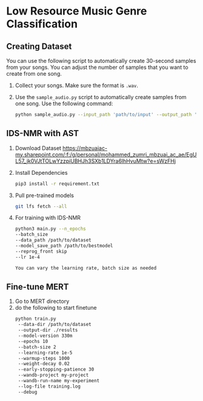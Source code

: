 # Low Resource Music Genre Classification

## Creating Dataset

You can use the following script to automatically create 30-second samples from your songs. You can adjust the number of samples that you want to create from one song.

1. Collect your songs. Make sure the format is `.wav`.
2. Use the `sample_audio.py` script to automatically create samples from one song. Use the following command:

   ```bash
   python sample_audio.py --input_path 'path/to/input' --output_path 'path/to/output' --num_samples 5 --sample_rate 16000


## IDS-NMR with AST
1. Download Dataset https://mbzuaiac-my.sharepoint.com/:f:/g/personal/mohammed_zumri_mbzuai_ac_ae/EgUL57_jk0VJtTOLwYzzpiUBHJh3SXb1LDYra6lhHvuMtw?e=sWzFHj

2. Install Dependencies
   ```bash
   pip3 install -r requirement.txt

3. Pull pre-trained models
   ```bash
   git lfs fetch --all

4. For training with IDS-NMR
   ```bash
   python3 main.py --n_epochs 
   --batch_size
   --data_path /path/to/dataset 
   --model_save_path /path/to/bestmodel
   --reprog_front skip 
   --lr 1e-4

   You can vary the learning rate, batch size as needed

## Fine-tune MERT
1. Go to MERT directory
2. do the following to start finetune
   ```bash
   python train.py 
    --data-dir /path/to/dataset 
    --output-dir ./results 
    --model-version 330m 
    --epochs 10 
    --batch-size 2 
    --learning-rate 1e-5 
    --warmup-steps 1000 
    --weight-decay 0.02 
    --early-stopping-patience 30 
    --wandb-project my-project 
    --wandb-run-name my-experiment 
    --log-file training.log 
    --debug
